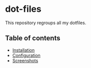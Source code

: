 # dot-files

This repository regroups all my dotfiles.

## Table of contents

- [Installation](documentation/INSTALL.md)
- [Configuration](documentation/CONFIGURATION.md)
- [Screenshots](documentation/SCREENSHOTS.md)
